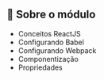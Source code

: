 ## :rocket: Sobre o módulo

- Conceitos ReactJS
- Configurando Babel
- Configurando Webpack
- Componentização
- Propriedades